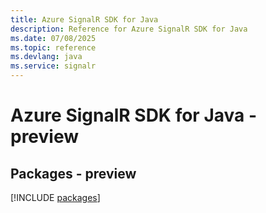 ```yaml
---
title: Azure SignalR SDK for Java
description: Reference for Azure SignalR SDK for Java
ms.date: 07/08/2025
ms.topic: reference
ms.devlang: java
ms.service: signalr
---
```

# Azure SignalR SDK for Java - preview
## Packages - preview
[!INCLUDE [packages](signalr-index.md)]